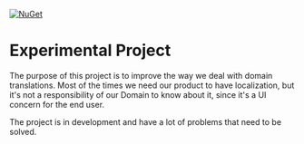 [![NuGet][main-nuget-badge]][main-nuget]

[main-nuget]: https://www.nuget.org/packages/AdrianoAE.EntityFrameworkCore.Translations/
[main-nuget-badge]: https://img.shields.io/nuget/v/AdrianoAE.EntityFrameworkCore.Translations?style=flat-square&label=nuget

# Experimental Project

The purpose of this project is to improve the way we deal with domain translations. Most of the times we need our product to have localization, but it's not a responsibility of our Domain to know about it, since it's a UI concern for the end user.

The project is in development and have a lot of problems that need to be solved.
